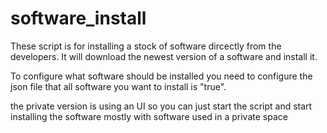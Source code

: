 # software_install
These script is for installing a stock of software dircectly from the developers.
It will download the newest version of a software and install it.

To configure what software should be installed you need to configure the json file that all software you want to install is "true".

the private version is using an UI so you can just start the script and start installing the software
mostly with software used in a private space
